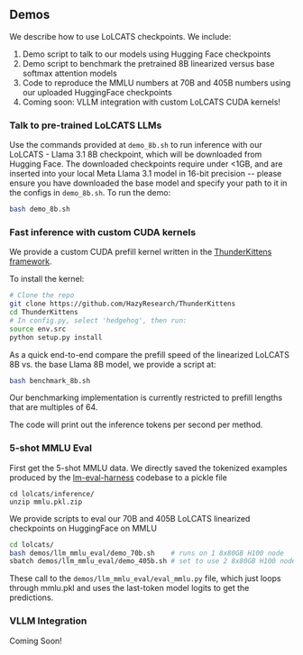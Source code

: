 
## Demos

We describe how to use LoLCATS checkpoints. We include:
1. Demo script to talk to our models using Hugging Face checkpoints
2. Demo script to benchmark the pretrained 8B linearized versus base softmax attention models
3. Code to reproduce the MMLU numbers at 70B and 405B numbers using our uploaded HuggingFace checkpoints
4. Coming soon: VLLM integration with custom LoLCATS CUDA kernels!

### Talk to pre-trained LoLCATS LLMs

Use the commands provided at `demo_8b.sh` to run inference with our LoLCATS - Llama 3.1 8B checkpoint, which will be downloaded from Hugging Face.  The downloaded checkpoints require under <1GB, and are inserted into your local Meta Llama 3.1 model in 16-bit precision -- please ensure you have downloaded the base model and specify your path to it in the configs in `demo_8b.sh`. To run the demo:
```bash
bash demo_8b.sh
```

### Fast inference with custom CUDA kernels

We provide a custom CUDA prefill kernel written in the [ThunderKittens framework](https://github.com/HazyResearch/ThunderKittens).

To install the kernel:
```bash
# Clone the repo
git clone https://github.com/HazyResearch/ThunderKittens
cd ThunderKittens
# In config.py, select 'hedgehog', then run:
source env.src
python setup.py install 
```

As a quick end-to-end compare the prefill speed of the linearized LoLCATS 8B vs. the base Llama 8B model, we provide a script at:
```bash
bash benchmark_8b.sh
```
Our benchmarking implementation is currently restricted to prefill lengths that are multiples of 64.

The code will print out the inference tokens per second per method. 

### 5-shot MMLU Eval

First get the 5-shot MMLU data. We directly saved the tokenized examples produced by the [lm-eval-harness](https://github.com/EleutherAI/lm-evaluation-harness) codebase to a pickle file
```
cd lolcats/inference/
unzip mmlu.pkl.zip
```

We provide scripts to eval our 70B and 405B LoLCATS linearized checkpoints on HuggingFace on MMLU
```bash
cd lolcats/
bash demos/llm_mmlu_eval/demo_70b.sh    # runs on 1 8x80GB H100 node
sbatch demos/llm_mmlu_eval/demo_405b.sh # set to use 2 8x80GB H100 nodes
```

These call to the `demos/llm_mmlu_eval/eval_mmlu.py` file, which just loops through mmlu.pkl and uses the last-token model logits to get the predictions.


### VLLM Integration 

Coming Soon!

